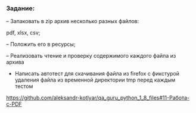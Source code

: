 ### Задание:


– Запаковать в zip архив несколько разных файлов: 

  pdf, 
  xlsx, 
  csv;

– Положить его в ресурсы;

– Реализовать чтение и проверку содержимого каждого файла из архива

- Написать автотест для скачивания файла из firefox с фикстурой удаления файла из временной директории tmp перед каждым тестом


https://github.com/aleksandr-kotlyar/qa_guru_python_1_8_files#11-Работа-с-PDF
